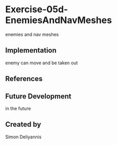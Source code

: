 # Exercise-05d-EnemiesAndNavMeshes
enemies and nav meshes

## Implementation
enemy can move and be taken out
## References

## Future Development
in the future
## Created by
Simon Deliyannis
